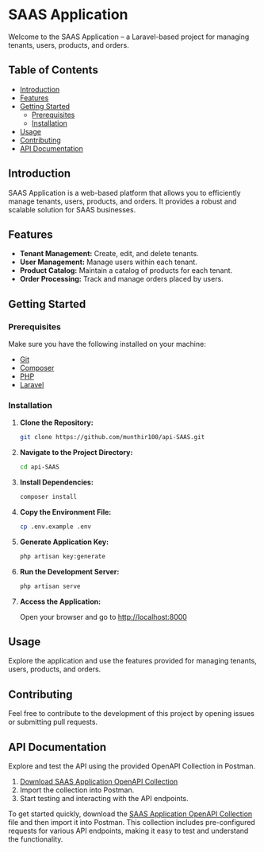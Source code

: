 # SAAS Application

Welcome to the SAAS Application – a Laravel-based project for managing tenants, users, products, and orders.

## Table of Contents

- [Introduction](#introduction)
- [Features](#features)
- [Getting Started](#getting-started)
  - [Prerequisites](#prerequisites)
  - [Installation](#installation)
- [Usage](#usage)
- [Contributing](#contributing)
- [API Documentation](#api-documentation)

## Introduction

SAAS Application is a web-based platform that allows you to efficiently manage tenants, users, products, and orders. It provides a robust and scalable solution for SAAS businesses.

## Features

- **Tenant Management:** Create, edit, and delete tenants.
- **User Management:** Manage users within each tenant.
- **Product Catalog:** Maintain a catalog of products for each tenant.
- **Order Processing:** Track and manage orders placed by users.

## Getting Started

### Prerequisites

Make sure you have the following installed on your machine:

- [Git](https://git-scm.com/)
- [Composer](https://getcomposer.org/)
- [PHP](https://www.php.net/)
- [Laravel](https://laravel.com/docs/8.x/installation)

### Installation

1. **Clone the Repository:**

    ```bash
    git clone https://github.com/munthir100/api-SAAS.git
    ```

2. **Navigate to the Project Directory:**

    ```bash
    cd api-SAAS
    ```

3. **Install Dependencies:**

    ```bash
    composer install
    ```

4. **Copy the Environment File:**

    ```bash
    cp .env.example .env
    ```

5. **Generate Application Key:**

    ```bash
    php artisan key:generate
    ```

6. **Run the Development Server:**

    ```bash
    php artisan serve
    ```

7. **Access the Application:**

    Open your browser and go to [http://localhost:8000](http://localhost:8000)

## Usage

Explore the application and use the features provided for managing tenants, users, products, and orders.

## Contributing

Feel free to contribute to the development of this project by opening issues or submitting pull requests.

## API Documentation

Explore and test the API using the provided OpenAPI Collection in Postman.

1. [Download SAAS Application OpenAPI Collection](SAAS-project-api-collection.json)
2. Import the collection into Postman.
3. Start testing and interacting with the API endpoints.

To get started quickly, download the [SAAS Application OpenAPI Collection](SAAS-project-api-collection.json) file and then import it into Postman. This collection includes pre-configured requests for various API endpoints, making it easy to test and understand the functionality.


